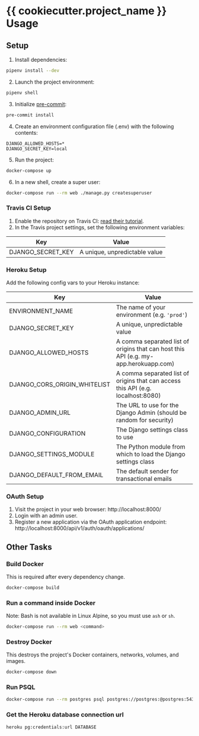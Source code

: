 # {{ cookiecutter.project_name }} Usage
## Setup
1. Install dependencies:
```bash
pipenv install --dev
```

2. Launch the project environment:
```bash
pipenv shell
```

3. Initialize [pre-commit](https://pre-commit.com/):
```bash
pre-commit install
```

4. Create an environment configuration file (.env) with the following contents:
```
DJANGO_ALLOWED_HOSTS=*
DJANGO_SECRET_KEY=local
```

5. Run the project:
```bash
docker-compose up
```

6. In a new shell, create a super user:
```bash
docker-compose run --rm web ./manage.py createsuperuser
```


### Travis CI Setup
1. Enable the repository on Travis CI: [read their tutorial](https://docs.travis-ci.com/user/getting-started/).
2. In the Travis project settings, set the following environment variables:

| Key | Value |
| --- | --- |
| DJANGO_SECRET_KEY | A unique, unpredictable value |


### Heroku Setup
Add the following config vars to your Heroku instance:

| Key | Value |
| --- | --- |
| ENVIRONMENT_NAME | The name of your environment (e.g. `'prod'`) |
| DJANGO_SECRET_KEY | A unique, unpredictable value |
| DJANGO_ALLOWED_HOSTS | A comma separated list of origins that can host this API (e.g. my-app.herokuapp.com) |
| DJANGO_CORS_ORIGIN_WHITELIST | A comma separated list of origins that can access this API (e.g. localhost:8080) |
| DJANGO_ADMIN_URL | The URL to use for the Django Admin (should be random for security) |
| DJANGO_CONFIGURATION | The Django settings class to use |
| DJANGO_SETTINGS_MODULE | The Python module from which to load the Django settings class |
| DJANGO_DEFAULT_FROM_EMAIL | The default sender for transactional emails |


### OAuth Setup
1. Visit the project in your web browser: http://localhost:8000/
2. Login with an admin user.
3. Register a new application via the OAuth application endpoint: http://localhost:8000/api/v1/auth/oauth/applications/


## Other Tasks
### Build Docker
This is required after every dependency change.
```bash
docker-compose build
```

### Run a command inside Docker
Note: Bash is not available in Linux Alpine, so you must use `ash` or `sh`.
```bash
docker-compose run --rm web <command>
```

### Destroy Docker
This destroys the project's Docker containers, networks, volumes, and images.
```bash
docker-compose down
```

### Run PSQL
```bash
docker-compose run --rm postgres psql postgres://postgres:@postgres:5432/postgres
```

### Get the Heroku database connection url
```bash
heroku pg:credentials:url DATABASE
```

